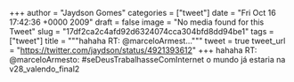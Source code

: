 
+++
author = "Jaydson Gomes"
categories = ["tweet"]
date = "Fri Oct 16 17:42:36 +0000 2009"
draft = false
image = "No media found for this Tweet"
slug = "17df2ca2c4afd92d6324074cca304bfd8dd94be1"
tags = ["tweet"]
title = """hahaha RT: @marceloArmest..."""
tweet = true
tweet_url = "https://twitter.com/jaydson/status/4921393612"
+++
hahaha RT: @marceloArmesto: #seDeusTrabalhasseComInternet o mundo já estaria na v28_valendo_final2
